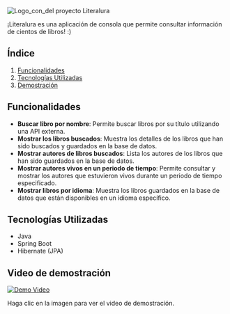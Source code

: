 ![Logo_con_del proyecto Literalura](https://github.com/user-attachments/assets/a0ecf676-1235-4d92-96f6-eb98ad36bc19)

¡Literalura es una aplicación de consola que permite consultar información de cientos de libros! :) 

<h2>Índice</h2>
 
1. [Funcionalidades](#funcionalidades)
2. [Tecnologías Utilizadas](#tecnologías-utilizadas)
3. [Demostración](#video-de-demostracion)


## Funcionalidades

- **Buscar libro por nombre**: Permite buscar libros por su título utilizando una API externa.
- **Mostrar los libros buscados**: Muestra los detalles de los libros que han sido buscados y guardados en la base de datos.
- **Mostrar autores de libros buscados**: Lista los autores de los libros que han sido guardados en la base de datos.
- **Mostrar autores vivos en un periodo de tiempo**: Permite consultar y mostrar los autores que estuvieron vivos durante un periodo de tiempo especificado.
- **Mostrar libros por idioma**: Muestra los libros guardados en la base de datos que están disponibles en un idioma específico.

## Tecnologías Utilizadas

- Java
- Spring Boot
- Hibernate (JPA)
  

## Video de demostración

[![Demo Video](http://img.youtube.com/vi/A4QGy2bg0Kk/0.jpg)](http://www.youtube.com/watch?v=A4QGy2bg0Kk)

Haga clic en la imagen para ver el video de demostración.



